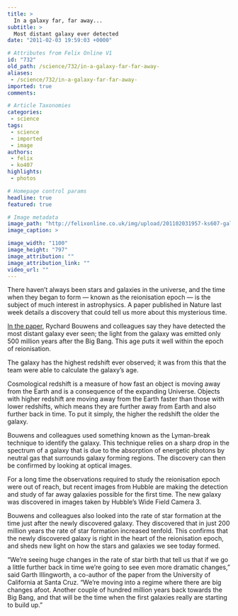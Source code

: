 ```yaml
---
title: >
  In a galaxy far, far away...
subtitle: >
  Most distant galaxy ever detected
date: "2011-02-03 19:59:03 +0000"

# Attributes from Felix Online V1
id: "732"
old_path: /science/732/in-a-galaxy-far-far-away-
aliases:
 - /science/732/in-a-galaxy-far-far-away-
imported: true
comments:

# Article Taxonomies
categories:
 - science
tags:
 - science
 - imported
 - image
authors:
 - felix
 - ko407
highlights:
 - photos

# Homepage control params
headline: true
featured: true

# Image metadata
image_path: "http://felixonline.co.uk/img/upload/201102031957-ks607-galaxyga.jpg"
image_caption: >

image_width: "1100"
image_height: "797"
image_attribution: ""
image_attribution_link: ""
video_url: ""
---
```


There haven’t always been stars and galaxies in the universe, and the time when they began to form — known as the reionisation epoch — is the subject of much interest in astrophysics. A paper published in Nature last week details a discovery that could tell us more about this mysterious time.

[In the paper](http://www.nature.com/nature/journal/v469/n7331/full/nature09717.html), Rychard Bouwens and colleagues say they have detected the most distant galaxy ever seen; the light from the galaxy was emitted only 500 million years after the Big Bang. This age puts it well within the epoch of reionisation.

The galaxy has the highest redshift ever observed; it was from this that the team were able to calculate the galaxy’s age.

Cosmological redshift is a measure of how fast an object is moving away from the Earth and is a consequence of the expanding Universe. Objects with higher redshift are moving away from the Earth faster than those with lower redshifts, which means they are further away from Earth and also further back in time. To put it simply, the higher the redshift the older the galaxy.

Bouwens and colleagues used something known as the Lyman-break technique to identify the galaxy. This technique relies on a sharp drop in the spectrum of a galaxy that is due to the absorption of energetic photons by neutral gas that surrounds galaxy forming regions. The discovery can then be confirmed by looking at optical images.

For a long time the observations required to study the reionisation epoch were out of reach, but recent images from Hubble are making the detection and study of far away galaxies possible for the first time. The new galaxy was discovered in images taken by Hubble’s Wide Field Camera 3.

Bouwens and colleagues also looked into the rate of star formation at the time just after the newly discovered galaxy. They discovered that in just 200 million years the rate of star formation increased tenfold. This confirms that the newly discovered galaxy is right in the heart of the reionisation epoch, and sheds new light on how the stars and galaxies we see today formed.

“We’re seeing huge changes in the rate of star birth that tell us that if we go a little further back in time we’re going to see even more dramatic changes,” said Garth Illingworth, a co-author of the paper from the University of California at Santa Cruz. “We’re moving into a regime where there are big changes afoot. Another couple of hundred million years back towards the Big Bang, and that will be the time when the first galaxies really are starting to build up.”
